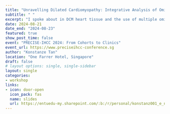 ```yaml
---
title: "Unravelling Dilated Cardiomyopathy: Integrative Analysis of Omics Data"
subtitle: " "
excerpt: "I spoke about in DCM heart tissue and the use of multiple omics datasets to understand their functional relevance."
date: 2024-08-21
date_end: "2024-08-23"
featured: true
show_post_time: false
event: "PRECISE-IHCC 2024: From Cohorts to Clinics"
event_url: https://www.preciseihcc-conference.sg
author: "Konstanze Tan"
location: "One Farrer Hotel, Singapore"
draft: false
# layout options: single, single-sidebar
layout: single
categories:
- workshop
links:
- icon: door-open
  icon_pack: fas
  name: slides
  url: https://entuedu-my.sharepoint.com/:b:/r/personal/konstanz001_e_ntu_edu_sg/Documents/blog/2024-08-20%20preciseIHCC_DCM.pdf?csf=1&web=1&e=jbY0Nt
---
```


